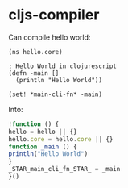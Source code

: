 cljs-compiler
===

Can compile hello world:

```clojurescript
(ns hello.core)

; Hello World in clojurescript
(defn -main []
  (println "Hello World"))

(set! *main-cli-fn* -main)
```

Into:

```js
!function () {
hello = hello || {}
hello.core = hello.core || {}
function _main () {
println("Hello World")
}
_STAR_main_cli_fn_STAR_ = _main
}()
```
